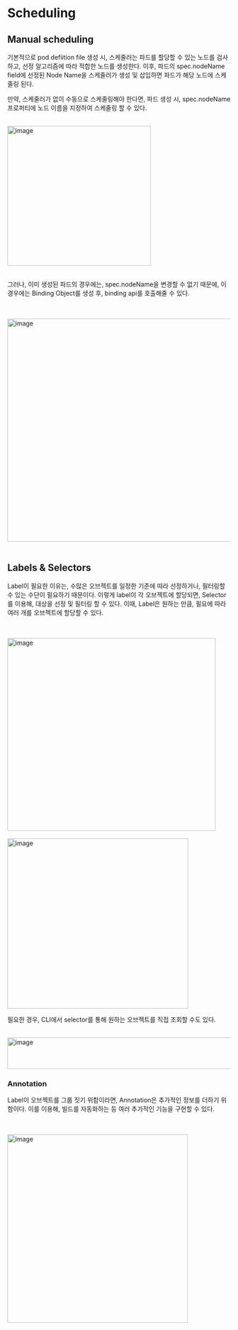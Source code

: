 # Scheduling 

## Manual scheduling

기본적으로 pod defiition file 생성 시, 스케줄러는 파드를 할당할 수 있는 노드를 검사하고, 선정 알고리즘에 따라 적합한 노드를 생성한다.
이후, 파드의 spec.nodeName field에 선정된 Node Name을 스케줄러가 생성 및 삽입하면 파드가 해당 노드에 스케줄링 된다.

만약, 스케줄러가 없이 수동으로 스케줄링해야 한다면, 파드 생성 시, spec.nodeName 프로퍼티에 노드 이름을 지정하여 스케줄링 할 수 있다.

<br/>


<img width="324" height="315" alt="image" src="https://github.com/user-attachments/assets/41a82a51-7a24-4fd8-8419-1ea90778409c" />

<br/>
<br/>

그러나, 이미 생성된 파드의 경우에는, spec.nodeName을 변경할 수 없기 때문에, 이 경우에는 Binding Object를 생성 후, binding api를 호출해줄 수 있다.

<br/>
<br/>


<img width="941" height="502" alt="image" src="https://github.com/user-attachments/assets/5172c578-3e08-4651-96f8-8e761ed208eb" />


<br/>
</br>

## Labels & Selectors

Label이 필요한 이유는, 수많은 오브젝트를 일정한 기준에 따라 선정하거나, 필터링할 수 있는 수단이 필요하기 때문이다.
이렇게 label이 각 오브젝트에 할당되면, Selector를 이용해, 대상을 선정 및 필터링 할 수 있다. 
이때, Label은 원하는 만큼, 필요에 따라 여러 개를 오브젝트에 할당할 수 있다.

<br/>
</br>

<img width="470" height="434" alt="image" src="https://github.com/user-attachments/assets/3e7e9777-c2ba-447f-817f-e48f9eb7913a" />

<br/>
</br>

<img width="408" height="383" alt="image" src="https://github.com/user-attachments/assets/1ea2c847-2360-47c3-8792-2f063dd47b44" />


</br>

필요한 경우, CLI에서 selector를 통해 원하는 오브젝트를 직접 조회할 수도 있다.

<br/>

<img width="636" height="71" alt="image" src="https://github.com/user-attachments/assets/d288526e-23b3-4d4a-99ca-dacc2fa26431" />

### Annotation

Label이 오브젝트를 그룹 짓기 위함이라면, Annotation은 추가적인 정보를 더하기 위함이다. 이를 이용해, 빌드를 자동화하는 등 여러 
추가적인 기능을 구현할 수 있다.

</br>
<br/>

<img width="407" height="424" alt="image" src="https://github.com/user-attachments/assets/74dfec6b-19d0-412d-bfa4-e6deed8d978c" />



